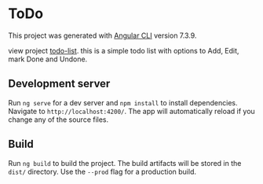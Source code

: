 # ToDo

This project was generated with [Angular CLI](https://github.com/angular/angular-cli) version 7.3.9.

view project [todo-list](https://cheskyposen.github.io/todo-list).
this is a simple todo list with options to Add, Edit, mark Done and Undone.

## Development server

Run `ng serve` for a dev server and `npm install` to install dependencies. Navigate to `http://localhost:4200/`. The app will automatically reload if you change any of the source files.

## Build

Run `ng build` to build the project. The build artifacts will be stored in the `dist/` directory. Use the `--prod` flag for a production build.

